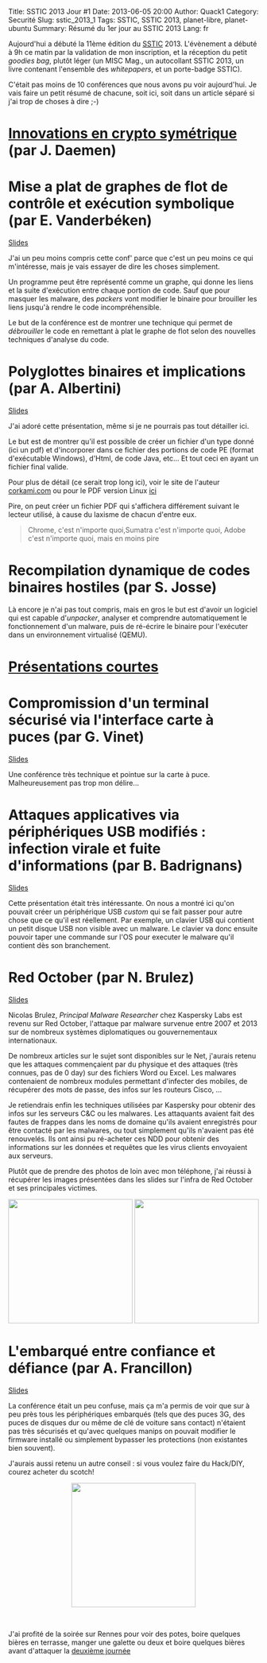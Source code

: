 Title: SSTIC 2013 Jour #1
Date: 2013-06-05 20:00
Author: Quack1
Category: Securité
Slug: sstic_2013_1
Tags: SSTIC, SSTIC 2013, planet-libre, planet-ubuntu
Summary: Résumé du 1er jour au SSTIC 2013
Lang: fr

Aujourd'hui a débuté la 11ème édition du [SSTIC](https://www.sstic.org) 2013. L'évènement a débuté à 9h ce matin par la validation de mon inscription, et la réception du petit _goodies bag_, plutôt léger (un MISC Mag., un autocollant SSTIC 2013, un livre contenant l'ensemble des _whitepapers_, et un porte-badge SSTIC).

C'était pas moins de 10 conférences que nous avons pu voir aujourd'hui. Je vais faire un petit résumé de chacune, soit ici, soit dans un article séparé si j'ai trop de choses à dire ;-)

# [Innovations en crypto symétrique](|filename|/sstic_2013_1_innovations_crypto.md) (par J. Daemen)

# Mise a plat de graphes de flot de contrôle et exécution symbolique (par E. Vanderbéken)

[Slides](https://www.sstic.org/media/SSTIC2013/SSTIC-actes/execution_symbolique_et_CFG_flattening/SSTIC2013-Slides-execution_symbolique_et_CFG_flattening-vanderbeken.pdf)

J'ai un peu moins compris cette conf' parce que c'est un peu moins ce qui m'intéresse, mais je vais essayer de dire les choses simplement.

Un programme peut être représenté comme un graphe, qui donne les liens et la suite d'exécution entre chaque portion de code. Sauf que pour masquer les malware, des _packers_ vont modifier le binaire pour brouiller les liens jusqu'à rendre le code incompréhensible.

Le but de la conférence est de montrer une technique qui permet de _débrouiller_ le code en remettant à plat le graphe de flot selon des nouvelles techniques d'analyse du code.

# Polyglottes binaires et implications (par A. Albertini)

[Slides](http://www.slideshare.net/ange4771/polyglottes-binaires-et-implications)

J'ai adoré cette présentation, même si je ne pourrais pas tout détailler ici.

Le but est de montrer qu'il est possible de créer un fichier d'un type donné (ici un pdf) et d'incorporer dans ce fichier des portions de code PE (format d'exécutable Windows), d'Html, de code Java, etc... Et tout ceci en ayant un fichier final valide.

Pour plus de détail (ce serait trop long ici), voir le site de l'auteur [corkami.com](http://corkami.com) ou pour le PDF version Linux [ici](https://code.google.com/p/corkami/downloads/detail?name=CorkaMInuX.zip&can=2&q=&sort=-uploaded)

Pire, on peut créer un fichier PDF qui s'affichera différement suivant le lecteur utilisé, à cause du laxisme de chacun d'entre eux.

> Chrome, c'est n'importe quoi,Sumatra c'est n'importe quoi, Adobe c'est n'importe quoi, mais en moins pire

# Recompilation dynamique de codes binaires hostiles (par S. Josse)

Là encore je n'ai pas tout compris, mais en gros le but est d'avoir un logiciel qui est capable d'_unpacker_, analyser et comprendre automatiquement le fonctionnement d'un malware, puis de ré-écrire le binaire pour l'exécuter dans un environnement virtualisé (QEMU).

# [Présentations courtes](|filename|/sstic_2013_1_courtes.md)

# Compromission d'un terminal sécurisé via l'interface carte à puces (par G. Vinet)

[Slides](https://www.sstic.org/media/SSTIC2013/SSTIC-actes/compromission_dun_terminal_scuris_via_linterface_c/SSTIC2013-Slides-compromission_dun_terminal_scuris_via_linterface_carte__puce-vinet.pdf)

Une conférence très technique et pointue sur la carte à puce. Malheureusement pas trop mon délire...

# Attaques applicatives via périphériques USB modifiés : infection virale et fuite d'informations (par B. Badrignans)

[Slides](https://www.sstic.org/media/SSTIC2013/SSTIC-actes/Attaques_applicatives_via_peripheriques_USB_modifi/SSTIC2013-Slides-Attaques_applicatives_via_peripheriques_USB_modifies_infection_virale_et_fuites_d_informations-badrignans.pdf)

Cette présentation était très intéressante. On nous a montré ici qu'on pouvait créer un périphérique USB _custom_ qui se fait passer pour autre chose que ce qu'il est réellement. Par exemple, un clavier USB qui contient un petit disque USB non visible avec un malware. Le clavier va donc ensuite pouvoir taper une commande sur l'OS pour executer le malware qu'il contient dès son branchement.

# Red October (par N. Brulez)

[Slides](https://www.sstic.org/media/SSTIC2013/SSTIC-actes/conf_invit1_j1_2013/SSTIC2013-Slides-conf_invit1_j1_2013-brulez.pptx)

Nicolas Brulez, _Principal Malware Researcher_ chez Kaspersky Labs est revenu sur Red October, l'attaque par malware survenue entre 2007 et 2013 sur de nombreux systèmes diplomatiques ou gouvernementaux internationaux. 

De nombreux articles sur le sujet sont disponibles sur le Net, j'aurais retenu que les attaques commençaient par du physique et des attaques (très connues, pas de 0 day) sur des fichiers Word ou Excel. Les malwares contenaient de nombreux modules permettant d'infecter des mobiles, de récupérer des mots de passe, des infos sur les routeurs Cisco, ...

Je retiendrais enfin les techniques utilisées par Kaspersky pour obtenir des infos sur les serveurs C&C ou les malwares. Les attaquants avaient fait des fautes de frappes dans les noms de domaine qu'ils avaient enregistrés pour être contacté par les malwares, ou tout simplement qu'ils n'avaient pas été renouvelés. Ils ont ainsi pu ré-acheter ces NDD pour obtenir des informations sur les données et requêtes que les virus clients envoyaient aux serveurs.

Plutôt que de prendre des photos de loin avec mon téléphone, j'ai réussi à récupérer les images présentées dans les slides sur l'infra de Red October et ses principales victimes.

<div align=center>
	<a href="static/upload/sstic_2013_1_red_october_infra.jpg"><img src="static/upload/sstic_2013_1_red_october_infra.jpg" align="center" width="250"/></a>
	<a href="static/upload/sstic_2013_1_red_october_victims.jpg"><img src="static/upload/sstic_2013_1_red_october_victims.jpg" align="center" width="250"/></a>
</div>

# L'embarqué entre confiance et défiance (par A. Francillon)

[Slides](https://www.sstic.org/media/SSTIC2013/SSTIC-actes/conf_invit2_j1_2013/SSTIC2013-Slides-conf_invit2_j1_2013-francillon.pdf)

La conférence était un peu confuse, mais ça m'a permis de voir que sur à peu près tous les périphériques embarqués (tels que des puces 3G, des puces de disques dur ou même de clé de voiture sans contact) n'étaient pas très sécurisés et qu'avec quelques manips on pouvait modifier le firmware installé ou simplement bypasser les protections (non existantes bien souvent).

J'aurais aussi retenu un autre conseil : si vous voulez faire du Hack/DIY, courez acheter du scotch! 

<div align=center>
	<a href="static/upload/sstic_2013_1_disque_dur_reverse.png"><img src="static/upload/sstic_2013_1_disque_dur_reverse.png" align="center" width="250"/></a>
</div>

&nbsp;

J'ai profité de la soirée sur Rennes pour voir des potes, boire quelques bières en terrasse, manger une galette ou deux et boire quelques bières avant d'attaquer la [deuxième journée](|filename|/sstic_2013_2.md)